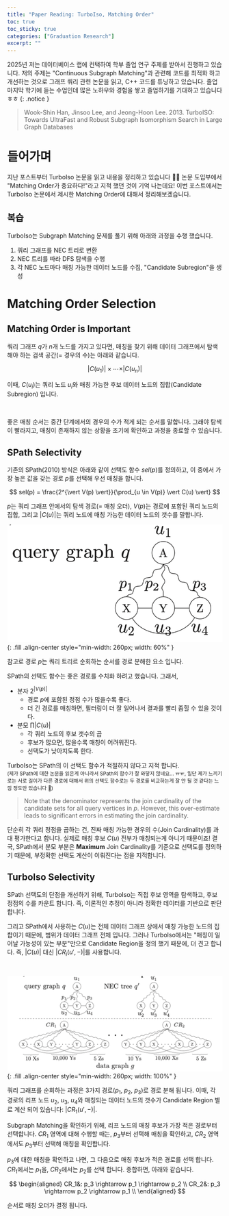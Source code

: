 ```yaml
---
title: "Paper Reading: TurboIso, Matching Order"
toc: true
toc_sticky: true
categories: ["Graduation Research"]
excerpt: ""
---
```


2025년 저는 데이터베이스 랩에 컨택하여 학부 졸업 연구 주제를 받아서 진행하고 있습니다. 저의 주제는 "Continuous Subgraph Matching"과 관련해 코드를 최적화 하고 개선하는 것으로 그래프 쿼리 관련 논문을 읽고, C++ 코드를 튜닝하고 있습니다. 졸업 마지막 학기에 듣는 수업인데 많은 노하우와 경험을 쌓고 졸업하기를 기대하고 있습니다 ㅎㅎ
{: .notice }

> Wook-Shin Han, Jinsoo Lee, and Jeong-Hoon Lee. 2013. TurboISO: Towards UltraFast and Robust Subgraph Isomorphism Search in Large Graph Databases

# 들어가며

지난 포스트부터 TurboIso 논문을 읽고 내용을 정리하고 있습니다 🏃‍♂️
논문 도입부에서 "Matching Order가 중요하다!"라고 지적 했던 것이 기억 나는데요!
이번 포스트에서는 TurboIso 논문에서 제시한 Matching Order에 대해서 정리해보겠습니다.

## 복습

TurboIso는 Subgraph Matching 문제를 풀기 위해 아래와 과정을 수행 했습니다.

1. 쿼리 그래프를 NEC 트리로 변환
2. NEC 트리를 따라 DFS 탐색을 수행
3. 각 NEC 노드마다 매칭 가능한 데이터 노드를 수집, "Candidate Subregion"을 생성

# Matching Order Selection

## Matching Order is Important

쿼리 그래프 $q$가 $n$개 노드를 가지고 있다면, 매칭을 찾기 위해 데이터 그래프에서 탐색해야 하는 검색 공간(= 경우의 수)는 아래와 같습니다.

$$
\vert C(u_1) \vert \times \cdots \times \vert C(u_n) \vert
$$

이때, $C(u_i)$는 쿼리 노드 $u_i$와 매칭 가능한 후보 데이터 노드의 집합(Candidate Subregion) 입니다.

<br/>

좋은 매칭 순서는 중간 단계에서의 경우의 수가 적게 되는 순서를 말합니다. 그래야 탐색이 빨라지고, 매칭이 존재하지 않는 상황을 조기에 확인하고 과정을 종료할 수 있습니다.

## SPath Selectivity

기존의 SPath(2010) 방식은 아래와 같이 선택도 함수 $sel(p)$를 정의하고, 이 중에서 가장 높은 값을 갖는 경로 $p$를 선택해 우선 매칭을 합니다.

$$
sel(p) = \frac{2^{\vert V(p) \vert}}{\prod_{u \in V(p)} \vert C(u) \vert}
$$

$p$는 쿼리 그래프 안에서의 탐색 경로(= 매칭 오더), $V(p)$는 경로에 포함된 쿼리 노드의 집합, 그리고 $\vert C(u) \vert$는 쿼리 노드에 매칭 가능한 데이터 노드의 갯수를 말합니다.

![](/images/others/2025-graduation-research/TurboIso/fig-6-query-graph.png){: .fill .align-center style="min-width: 260px; width: 60%" }

참고로 경로 $p$는 쿼리 트리르 순회하는 순서를 경로 분해한 요소 입니다.


SPath의 선택도 함수는 좋은 경로를 수치화 하려고 했습니다. 그래서,

- 분자 $2^{\vert V(p) \vert}$
  - 경로 $p$에 포함된 정점 수가 많을수록 좋다.
  - 더 긴 경로를 매칭하면, 필터링이 더 잘 일어나서 결과를 빨리 좁힐 수 있을 것이다.
- 분모 $\prod \vert C(u) \vert$
  - 각 쿼리 노드의 후보 갯수의 곱
  - 후보가 많으면, 많을수록 매칭이 어려워진다.
  - 선택도가 낮아지도록 한다.

TurboIso는 SPath의 이 선택도 함수가 적절하지 않다고 지적 합니다.<br/>
<small>(제가 SPath에 대한 논문을 읽은게 아니라서 SPath의 함수가 잘 와닿지 않네요... ㅠㅠ, 일단 제가 느끼기로는 서로 길이가 다른 경로에 대해서 위의 선택도 함수로는 두 경로를 비교하는게 잘 안 될 것 같다는 느낌 정도만 있습니다 🤔)</small>

> Note that the denominator represents the join cardinality of the candidate sets for all query vertices in $p$.
> However, this over-estimate leads to significant errors in estimating the join cardinality.

단순히 각 쿼리 정점을 곱하는 건, 진짜 매칭 가능한 경우의 수(Join Cardinality)를 과대 평가한다고 합니다. 실제로 매칭 후보 $C(u)$ 전부가 매칭되는게 아니기 때문이죠! 결국, SPath에서 분모 부분은 **Maximum** Join Cardinality를 기준으로 선택도를 정의하기 때문에, 부정확한 선택도 계산이 이뤄진다는 점을 지적합니다.

## TurboIso Selectivity

SPath 선택도의 단점을 개선하기 위해, TurboIso는 직접 후보 영역을 탐색하고, 후보 정점의 수를 카운트 합니다. 즉, 이론적인 추정이 아니라 정확한 데이터를 기반으로 판단합니다.

그리고 SPath에서 사용하는 $C(u)$는 전체 데이터 그래프 상에서 매칭 가능한 노드의 집합이기 때문에, 범위가 데이터 그래프 전체 입니다. 그러나 TurboIso에서는 "매칭이 일어날 가능성이 있는 부분"만으로 Candidate Region을 정의 했기 때문에, 더 견고 합니다. 즉, $\vert C(u) \vert$ 대신 $\vert CR_i(u', -) \vert$를 사용합니다.

<br/>

![](/images/others/2025-graduation-research/TurboIso/fig-6-matching-order.png){: .fill .align-center style="min-width: 260px; width: 100%" }

쿼리 그래프를 순회하는 과정은 3가지 경로($p_1$, $p_2$, $p_3$)로 경로 분해 됩니다.
이때, 각 경로의 리프 노드 $u_2$, $u_3$, $u_4$와 매칭되는 데이터 노드의 갯수가 Candidate Region 별로 계산 되어 있습니다: $\vert CR_1(u', -) \vert$.

Subgraph Matching을 확인하기 위해, 리프 노드의 매칭 후보가 가장 적은 경로부터 선택합니다. $CR_1$ 영역에 대해 수행할 때는, $p_3$부터 선택해 매칭을 확인하고, $CR_2$ 영역에서도 $p_3$부터 선택해 매칭을 확인합니다.

$p_3$에 대한 매칭을 확인하고 나면, 그 다음으로 매칭 후보가 적은 경로를 선택 합니다. $CR_1$에서는 $p_1$을, $CR_2$에서는 $p_2$를 선택 합니다. 종합하면, 아래와 같습니다.

$$
\begin{aligned}
CR_1&: p_3 \rightarrow p_1 \rightarrow p_2 \\
CR_2&: p_3 \rightarrow p_2 \rightarrow p_1 \\
\end{aligned}
$$

순서로 매칭 오더가 결정 됩니다.

